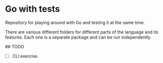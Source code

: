 # Go with tests

Repository for playing around with Go and testing it at the same time.

There are various different folders for different parts of the language and its features. Each one
is a separate package and can be run independently.

## TODO

- [ ] CLI exercise.
